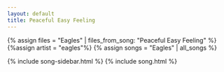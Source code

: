 ```yaml
---
layout: default
title: Peaceful Easy Feeling
---
```


{% assign files = "Eagles" | files_from_song: "Peaceful Easy Feeling" %}
{%assign artist = "eagles"%}
{% assign songs = "Eagles" | all_songs %}

{% include song-sidebar.html %}
{% include song.html %}
